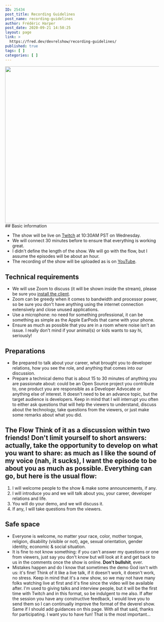 ```yaml
---
ID: 25434
post_title: Recording Guidelines
post_name: recording-guidelines
author: Frédéric Harper
post_date: 2020-09-21 14:50:25
layout: page
link: >
  https://fred.dev/devrelshow/recording-guidelines/
published: true
tags: [ ]
categories: [ ]
---
```

<img class="size-full wp-image-25435 aligncenter" src="https://fred.dev/wp-content/uploads/Twitter-logo.jpg" alt="" width="1024" height="512" /> 
## Basic information

*   The show will be live on [Twitch][1] at 10:30AM PST on Wednesday.
*   We will connect 30 minutes before to ensure that everything is working great.
*   I didn't define the length of the show. We will go with the flow, but I assume the episodes will be about an hour.
*   The recording of the show will be uploaded as is on [YouTube][2].

## Technical requirements

*   We will use Zoom to discuss (it will be shown inside the stream), please be sure you [install the client][3].
*   Zoom can be greedy when it comes to bandwidth and processor power, so be sure you don't have anything using the internet connection extensively and close unused applications.
*   Use a microphone: no need for something professional, it can be something as simple as the Apple EarPods that came with your phone.
*   Ensure as much as possible that you are in a room where noise isn't an issue. I really don't mind if your animal(s) or kids wants to say hi, seriously!

## Preparations

*   Be prepared to talk about your career, what brought you to developer relations, how you see the role, and anything that comes into our discussion.
*   Prepare a technical demo that is about 15 to 30 minutes of anything you are passionate about: could be an Open Source project you contribute to, one product you are responsible as a Developer Advocate or anything else of interest. It doesn't need to be an advance topic, but the target audience is developers. Keep in mind that I will interrupt you often to either ask questions that will help the viewers to understand, discuss about the technology, take questions from the viewers, or just make some remarks about what you did.

## The Flow Think of it as a discussion within two friends! Don't limit yourself to short answers: actually, take the opportunity to develop on what you want to share: as much as I like the sound of my voice (nah, it sucks), I want the episode to be about you as much as possible. Everything can go, but here is the usual flow: 

1.  I will welcome people to the show & make some announcements, if any.
2.  I will introduce you and we will talk about you, your career, developer relations and life.
3.  You will do your demo, and we will discuss it.
4.  If any, I will take questions from the viewers.

## Safe space

*   Everyone is welcome, no matter your race, color, mother tongue, religion, disability (visible or not), age, sexual orientation, gender identity, economic & social situation.
*   It is fine to not know something: if you can't answer my questions or one from viewers, just say you don't know but will look at it and get back to us in the comments once the show is online. **Don't bullshit**, ever.
*   Mistakes happen and do I know that sometimes the demo God isn't with us: it's fine! Think of it like a live talk, if it doesn't work, it doesn't work, no stress. Keep in mind that it's a new show, so we may not have many folks watching live at first and it's fine since the video will be available after. I'm used to giving talks and interview people, but it will be the first time with Twitch and in this format, so be indulgent to me also. If after the session you have any constructive feedback, I would love you to send them so I can continually improve the format of the deverel show. Same if I should add guidances on this page. With all that said, thanks for participating. I want you to have fun! That is the most important...

 [1]: https://www.twitch.tv/fredericharper
 [2]: https://www.youtube.com/user/fredericharper
 [3]: https://zoom.us/download